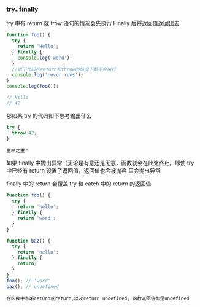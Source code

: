 ### try..finally

try 中有 return 或 trow 语句的情况会先执行 Finally 后将返回值返回出去

```js
function foo() {
  try {
    return 'Hello';
  } finally {
    console.log('word');
  }
  //以下代码在return和throw的情况下都不会执行
  console.log('never runs');
}
console.log(foo());

// Hello
// 42
```

那如果 try 的代码如下思考输出什么

```js
try {
  throw 42;
}
```

`重中之重：`

如果 finally 中抛出异常（无论是有意还是无意，函数就会在此处终止。即使 try 中已经有 return 设置了返回值，返回值也会被抛弃 只会抛出异常

finally 中的 return 会覆盖 try 和 catch 中的 return 的返回值

```js
function foo() {
  try {
    return 'hello';
  } finally {
    return 'word';
  }
}

function baz() {
  try {
    return 'hello';
  } finally {
    return;
  }
}
foo(); // 'word'
baz(); // undefined
```

`在函数中省略return或return;以及return undefined; 函数返回值都是undefined`
